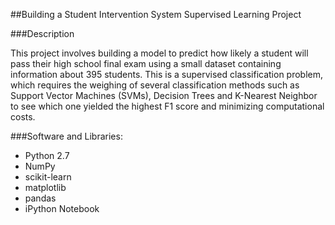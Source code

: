 ##Building a Student Intervention System
Supervised Learning Project

###Description

This project involves building a model to predict how likely a student will pass their high school final exam using a small dataset containing information about 395 students.  This is a supervised classification problem, which requires the weighing of several classification methods such as Support Vector Machines (SVMs), Decision Trees and K-Nearest Neighbor to see which one yielded the highest F1 score and minimizing computational costs.  

###Software and Libraries:

- Python 2.7
- NumPy
- scikit-learn
- matplotlib
- pandas
- iPython Notebook
